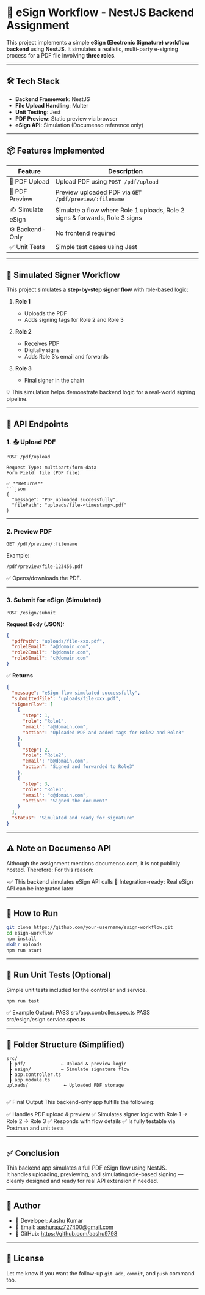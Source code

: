 # 📄 eSign Workflow - NestJS Backend Assignment

This project implements a simple **eSign (Electronic Signature) workflow backend** using **NestJS**. It simulates a realistic, multi-party e-signing process for a PDF file involving **three roles**.

---

## 🛠️ Tech Stack

- **Backend Framework**: NestJS
- **File Upload Handling**: Multer
- **Unit Testing**: Jest
- **PDF Preview**: Static preview via browser
- **eSign API**: Simulation (Documenso reference only)

---

## 📦 Features Implemented

| Feature             | Description                                           |
|---------------------|-------------------------------------------------------|
| 🔼 PDF Upload      | Upload PDF using `POST /pdf/upload`                   |
| 👀 PDF Preview     | Preview uploaded PDF via `GET /pdf/preview/:filename` |
| ✍️ Simulate eSign  | Simulate a flow where Role 1 uploads, Role 2 signs & forwards, Role 3 signs |
| ⚙️ Backend-Only    | No frontend required                                  |
| ✅ Unit Tests      | Simple test cases using Jest                          |

---

## 🔁 Simulated Signer Workflow

This project simulates a **step-by-step signer flow** with role-based logic:

1. **Role 1**
   - Uploads the PDF
   - Adds signing tags for Role 2 and Role 3

2. **Role 2**
   - Receives PDF
   - Digitally signs
   - Adds Role 3’s email and forwards

3. **Role 3**
   - Final signer in the chain

💡 This simulation helps demonstrate backend logic for a real-world signing pipeline.

---

## 🧪 API Endpoints

### 1. 📤 Upload PDF

```http
POST /pdf/upload

Request Type: multipart/form-data
Form Field: file (PDF file)

✅ **Returns**
```json
{
  "message": "PDF uploaded successfully",
  "filePath": "uploads/file-<timestamp>.pdf"
}
```

---

### 2. Preview PDF

```
GET /pdf/preview/:filename
```

Example:
```
/pdf/preview/file-123456.pdf
```

✅ Opens/downloads the PDF.

---

### 3. Submit for eSign (Simulated)

```
POST /esign/submit
```

**Request Body (JSON):**
```json
{
  "pdfPath": "uploads/file-xxx.pdf",
  "role1Email": "a@domain.com",
  "role2Email": "b@domain.com",
  "role3Email": "c@domain.com"
}

```

✅ **Returns**
```json
{
  "message": "eSign flow simulated successfully",
  "submittedFile": "uploads/file-xxx.pdf",
  "signerFlow": [
    {
      "step": 1,
      "role": "Role1",
      "email": "a@domain.com",
      "action": "Uploaded PDF and added tags for Role2 and Role3"
    },
    {
      "step": 2,
      "role": "Role2",
      "email": "b@domain.com",
      "action": "Signed and forwarded to Role3"
    },
    {
      "step": 3,
      "role": "Role3",
      "email": "c@domain.com",
      "action": "Signed the document"
    }
  ],
  "status": "Simulated and ready for signature"
}

```

---

## ⚠️ Note on Documenso API

Although the assignment mentions documenso.com, it is not publicly hosted. Therefore:
For this reason:

-✅ This backend simulates eSign API calls
🧪 Integration-ready: Real eSign API can be integrated later

---

## 🚀 How to Run

```bash
git clone https://github.com/your-username/esign-workflow.git
cd esign-workflow
npm install
mkdir uploads
npm run start
```

---

## 🧪 Run Unit Tests (Optional)
Simple unit tests included for the controller and service.

```bash
npm run test
```

✅ Example Output:
PASS  src/app.controller.spec.ts
PASS  src/esign/esign.service.spec.ts

---

## 📁 Folder Structure (Simplified)

```
src/
 ┣ pdf/             ← Upload & preview logic
 ┣ esign/           ← Simulate signature flow
 ┣ app.controller.ts
 ┣ app.module.ts
uploads/             ← Uploaded PDF storage


```

✅ Final Output
This backend-only app fulfills the following:

✅ Handles PDF upload & preview
✅ Simulates signer logic with Role 1 → Role 2 → Role 3
✅ Responds with flow details
✅ Is fully testable via Postman and unit tests



---

## ✅ Conclusion

This backend app simulates a full PDF eSign flow using NestJS.  
It handles uploading, previewing, and simulating role-based signing — cleanly designed and ready for real API extension if needed.

---

## 👤 Author

- 💼 Developer: Aashu Kumar
- 📧 Email: aashuraaz727400@gmail.com
- 🔗 GitHub: https://github.com/aashu9798

---

## 📌 License

Let me know if you want the follow-up `git add`, `commit`, and `push` command too.

---
